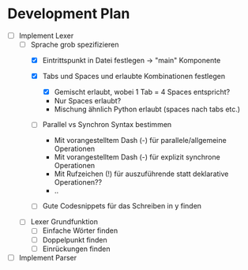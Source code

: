 # Development Plan

- [ ] Implement Lexer 
  - [ ] Sprache grob spezifizieren
    - [x] Eintrittspunkt in Datei festlegen -> "main" Komponente
    - [x] Tabs und Spaces und erlaubte Kombinationen festlegen
      - [x] Gemischt erlaubt, wobei 1 Tab = 4 Spaces entspricht?
      - Nur Spaces erlaubt?
      - Mischung ähnlich Python erlaubt (spaces nach tabs etc.)
    - [ ] Parallel vs Synchron Syntax bestimmen
      - Mit vorangestelltem Dash (-) für parallele/allgemeine Operationen
      - Mit vorangestelltem Dash (-) für explizit synchrone Operationen
      - Mit Rufzeichen (!) für auszuführende statt deklarative Operationen??
      - ..

    - [ ] Gute Codesnippets für das Schreiben in y finden

  - [ ] Lexer Grundfunktion
    - [ ] Einfache Wörter finden
    - [ ] Doppelpunkt finden
    - [ ] Einrückungen finden
- [ ] Implement Parser

